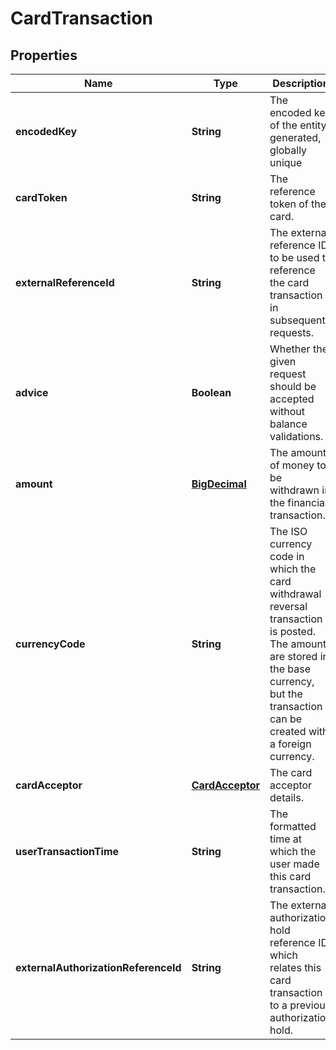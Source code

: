 
# CardTransaction

## Properties
Name | Type | Description | Notes
------------ | ------------- | ------------- | -------------
**encodedKey** | **String** | The encoded key of the entity, generated, globally unique |  [optional]
**cardToken** | **String** | The reference token of the card. |  [optional]
**externalReferenceId** | **String** | The external reference ID to be used to reference the card transaction in subsequent requests. | 
**advice** | **Boolean** | Whether the given request should be accepted without balance validations. | 
**amount** | [**BigDecimal**](BigDecimal.md) | The amount of money to be withdrawn in the financial transaction. | 
**currencyCode** | **String** | The ISO currency code in which the card withdrawal reversal transaction is posted. The amounts are stored in the base currency, but the transaction can be created with a foreign currency. |  [optional]
**cardAcceptor** | [**CardAcceptor**](CardAcceptor.md) | The card acceptor details. |  [optional]
**userTransactionTime** | **String** | The formatted time at which the user made this card transaction. |  [optional]
**externalAuthorizationReferenceId** | **String** | The external authorization hold reference ID, which relates this card transaction to a previous authorization hold. |  [optional]



